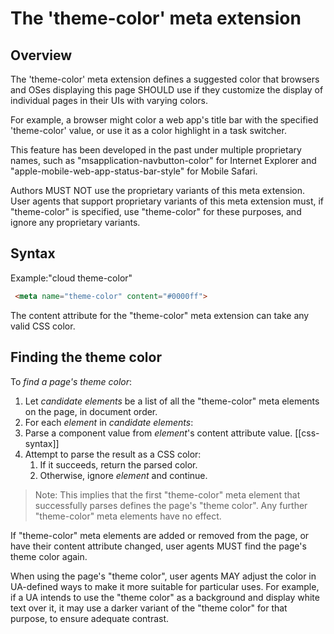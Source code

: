 # The 'theme-color' meta extension

## Overview 

The 'theme-color' meta extension defines a suggested color that 
browsers and OSes displaying this page SHOULD use if they customize 
the display of individual pages in their UIs with varying colors. 

For example, a browser might color a web app's title bar with the 
specified 'theme-color' value, or use it as a color highlight in a 
task switcher. 

This feature has been developed in the past under multiple proprietary 
names, such as "msapplication-navbutton-color" for Internet Explorer 
and "apple-mobile-web-app-status-bar-style" for Mobile Safari. 

Authors MUST NOT use the proprietary variants of this meta extension. 
User agents that support proprietary variants of this meta extension 
must, if "theme-color" is specified, use "theme-color" for these 
purposes, and ignore any proprietary variants. 

## Syntax 

Example:"cloud theme-color"

```HTML
 <meta name="theme-color" content="#0000ff"> 
```

The content attribute for the "theme-color" meta extension can take 
any valid CSS color. 

## Finding the theme color

To <dfn>find a page's theme color</dfn>: 

1. Let <var>candidate elements</var> be a list of all the 
"theme-color" meta elements on the page, in document order. 
1. For each <var>element</var> in <var>candidate elements</var>: 
  1. Parse a component value from <var>element</var>'s content attribute value. [[css-syntax]] 
  1. Attempt to parse the result as a CSS color:
     1. If it succeeds, return the parsed color.
     1. Otherwise, ignore <var>element</var> and continue.

> Note: This implies that the first "theme-color" meta element that
  successfully parses defines the page's "theme color". Any further
  "theme-color" meta elements have no effect. 

If "theme-color" meta elements are added or removed from the page, or 
have their content attribute changed, user agents MUST find the page's 
theme color again. 

When using the page's "theme color", user agents MAY adjust the color 
in UA-defined ways to make it more suitable for particular uses. For 
example, if a UA intends to use the "theme color" as a background and 
display white text over it, it may use a darker variant of the "theme 
color" for that purpose, to ensure adequate contrast. 

